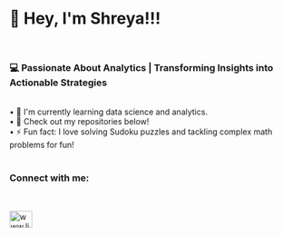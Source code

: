 <h1>👋 Hey, I'm Shreya!!!</h1>
<br>
<h3>💻 Passionate About Analytics | Transforming Insights into Actionable Strategies</h3>
<br>
• 🌱 I'm currently learning data science and analytics.<br>
• 🚀 Check out my repositories below!
<br>
• ⚡ Fun fact: I love solving Sudoku puzzles and tackling complex math problems for fun!<br>
<br>
<h3>Connect with me:</h3>

<br>
<p align="left">
<a href="https://linkedin.com/in/www.linkedin.com/in/ shreya-mannapur" target="blank"><img align="center" src="https://raw.githubusercontent.com/rahuldkjain/github-profile-readme-generator/master/src/images/icons/Social/linked-in-alt.svg" alt="www.linkedin.com/in/ shreya-mannapur" height="30" width="40" /></a>
</p>


